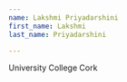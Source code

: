 ```yaml
---
name: Lakshmi Priyadarshini
first_name: Lakshmi
last_name: Priyadarshini

---
```

University College Cork
